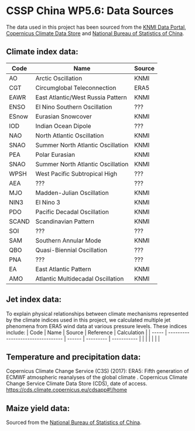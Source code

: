# CSSP China WP5.6: Data Sources

The data used in this project has been sourced from the [KNMI Data Portal](https://climexp.knmi.nl/selectindex.cgi), [Copernicus Climate Data Store](https://cds.climate.copernicus.eu/cdsapp#!/home) and [National Bureau of Statistics of China](http://www.stats.gov.cn/english/).

## Climate index data:
| Code  | Name                              | Source |
| ----- | --------------------------------- | ------ |
| AO    | Arctic Oscillation                | KNMI   |
| CGT   | Circumglobal Teleconnection       | ERA5   |
| EAWR  | East Atlantic/West Russia Pattern | KNMI   |
| ENSO  | El Nino Southern Oscillation      | ???    |
| ESnow | Eurasian Snowcover                | KNMI   |
| IOD   | Indian Ocean Dipole               | ???    |
| NAO   | North Atlantic Oscillation        | KNMI   |
| SNAO  | Summer North Atlantic Oscillation | KNMI 
| PEA   | Polar Eurasian                    | KNMI   |
| SNAO  | Summer North Atlantic Oscillation | KNMI   |
| WPSH  | West Pacific Subtropical High     | ???    |
| AEA   | ???                               | ???    | # not sure what this is or if we use it 
| MJO   | Madden-Julian Oscillation         | KNMI   |
| NIN3  | El Nino 3                         | KNMI   |
| PDO   | Pacific Decadal Oscillation       | KNMI   |
| SCAND | Scandinavian Pattern              | KNMI   |
| SOI   | ???                               | ???    | # not sure what this is or if we use it 
| SAM   | Southern Annular Mode             | KNMI   | # not sure we have this 
| QBO   | Quasi-Biennial Oscillation        | ???    |
| PNA   | ???                               | ???    | # not sure what this is or if we use it 
| EA    | East Atlantic Pattern             | KNMI   |
| AMO   | Atlantic Multidecadal Oscillation | KNMI   |



## Jet index data:
To explain physical relationships between climate mechanisms represented by the climate indices used in this project, we calculated multiple jet phenomena from ERA5 wind data at various pressure levels. These indices include:
| Code  | Name                              | Source | Reference | Calculation |
| ----- | --------------------------------- | ------ | --------- | ----------- |
|       |                                   |        |           |             |




## Temperature and precipitation data:
Copernicus Climate Change Service (C3S) (2017): ERA5: Fifth generation of ECMWF atmospheric reanalyses of the global climate . Copernicus Climate Change Service Climate Data Store (CDS), date of access. https://cds.climate.copernicus.eu/cdsapp#!/home

## Maize yield data:
Sourced from the [National Bureau of Statistics of China](http://www.stats.gov.cn/english/).


